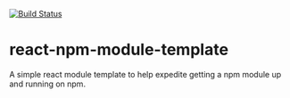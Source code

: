 [![Build Status](https://travis-ci.org/BaReinhard/react-npm-module-template.png?branch=master)](https://travis-ci.org/BaReinhard/react-npm-module-template)

# react-npm-module-template
A simple react module template to help expedite getting a npm module up and running on npm.
